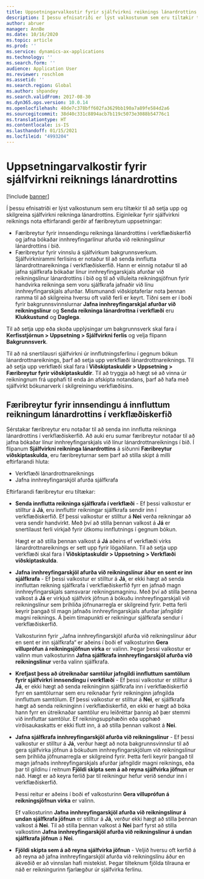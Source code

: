 ```yaml
---
title: Uppsetningarvalkostir fyrir sjálfvirkni reiknings lánardrottins (forskoðun)
description: Í þessu efnisatriði er lýst valkostunum sem eru tiltækir til að setja upp og skilgreina sjálfvirkni reikninga lánardrottins.
author: abruer
manager: AnnBe
ms.date: 10/16/2020
ms.topic: article
ms.prod: ''
ms.service: dynamics-ax-applications
ms.technology: ''
ms.search.form: ''
audience: Application User
ms.reviewer: roschlom
ms.assetid: ''
ms.search.region: Global
ms.author: shpandey
ms.search.validFrom: 2017-08-30
ms.dyn365.ops.version: 10.0.14
ms.openlocfilehash: 40de7c378bff602fa3629bb190a7a89fe584d2a6
ms.sourcegitcommit: 38d40c331c8894acb7b119c5073e3088b54776c1
ms.translationtype: HT
ms.contentlocale: is-IS
ms.lasthandoff: 01/15/2021
ms.locfileid: "4993204"
---
```

# <a name="setup-options-for-vendor-invoice-automation"></a>Uppsetningarvalkostir fyrir sjálfvirkni reiknings lánardrottins

[!include [banner](../includes/banner.md)]

Í þessu efnisatriði er lýst valkostunum sem eru tiltækir til að setja upp og skilgreina sjálfvirkni reikninga lánardrottins. Eiginleikar fyrir sjálfvirkni reiknings nota eftirfarandi gerðir af færibreytum uppsetningar:

- Færibreytur fyrir innsendingu reikninga lánardrottins í verkflæðiskerfið og jafna bókaðar innhreyfingarlínur afurða við reikningslínur lánardrottins í bið.
- Færibreytur fyrir vinnslu á sjálfvirkum bakgrunnsverkum. Sjálfvirknirammi ferlisins er notaður til að senda innflutta lánardrottnareikninga í verkflæðiskerfið. Hann er einnig notaður til að jafna sjálfkrafa bókaðar línur innhreyfingarskjals afurðar við reikningslínur lánardrottins í bið og til að villuleita reikningsjöfnun fyrir handvirka reikninga sem voru sjálfkrafa jafnaðir við línu innhreyfingarskjals afurðar. Mismunandi viðskiptaferlar nota þennan ramma til að skilgreina hversu oft valið ferli er keyrt. Tíðni sem er í boði fyrir bakgrunnsvinnslurnar **Jafna innhreyfingarskjal afurðar við reikningslínur** og **Senda reikninga lánardrottna í verkflæði** eru **Klukkustund** og **Daglega**.

Til að setja upp eða skoða upplýsingar um bakgrunnsverk skal fara í **Kerfisstjórnun \> Uppsetning \> Sjálfvirkni ferlis** og velja flipann **Bakgrunnsverk**.

Til að ná snertilausri sjálfvirkni úr innflutningsferlinu í gegnum bókun lánardrottnareiknings, þarf að setja upp verkflæði lánardrottnareiknings. Til að setja upp verkflæði skal fara í **Viðskiptaskuldir > Uppsetning > Færibreytur fyrir viðskiptaskuldir**. Til að tryggja að hægt sé að vinna úr reikningnum frá upphafi til enda án afskipta notandans, þarf að hafa með sjálfvirkt bókunarverk í skilgreiningu verkflæðisins.

## <a name="parameters-for-submitting-imported-vendor-invoices-to-the-workflow-system"></a>Færibreytur fyrir innsendingu á innfluttum reikningum lánardrottins í verkflæðiskerfið

Sérstakar færibreytur eru notaðar til að senda inn innflutta reikninga lánardrottins í verkflæðiskerfið. Að auki eru sumar færibreytur notaðar til að jafna bókaðar línur innhreyfingarskjals við línur lánardrottnareiknings í bið. Í flipanum **Sjálfvirkni reikninga lánardrottins** á síðunni **Færibreytur viðskiptaskulda**, eru færibreyturnar sem þarf að stilla skipt á milli eftirfarandi hluta:

- Verkflæði lánardrottnareiknings
- Jafna innhreyfingarskjöl afurða sjálfkrafa

Eftirfarandi færibreytur eru tiltækar:

- **Senda innflutta reikninga sjálfkrafa í verkflæði** - Ef þessi valkostur er stilltur á **Já**, eru innfluttir reikningar sjálfkrafa sendir inn í verkflæðiskerfið. Ef þessi valkostur er stilltur á **Nei** verða reikningar að vera sendir handvirkt. Með því að stilla þennan valkost á **Já** er snertilaust ferli virkjað fyrir útkomu innflutnings í gegnum bókun.

    Hægt er að stilla þennan valkost á **Já** aðeins ef verkflæði virks lánardrottnareiknings er sett upp fyrir lögaðilann. Til að setja upp verkflæði skal fara í **Viðskiptaskuldir \> Uppsetning \> Verkflæði viðskiptaskulda**.

- **Jafna innhreyfingarskjöl afurða við reikningslínur áður en sent er inn sjálfkrafa** - Ef þessi valkostur er stilltur á **Já**, er ekki hægt að senda innfluttan reikning sjálfkrafa í verkflæðiskerfið fyrr en jafnað magn innhreyfingarskjals samsvarar reikningsmagninu. Með því að stilla þenna valkost á **Já** er virkjuð sjálfvirk jöfnun á bókuðu innhreyfingarskjali við reikningslínur sem þríhliða jöfnunarregla er skilgreind fyrir. Þetta ferli keyrir þangað til magn jafnaðs innhreyfingarskjals afurðar jafngildir magni reiknings. Á þeim tímapunkti er reikningur sjálfkrafa sendur í verkflæðiskerfið.

    Valkosturinn fyrir „Jafna innhreyfingarskjöl afurða við reikningslínur áður en sent er inn sjálfkrafa“ er aðeins í boði ef valkosturinn **Gera villuprófun á reikningsjöfnun virka** er valinn. Þegar þessi valkostur er valinn mun valkosturinn **Jafna sjálfkrafa innhreyfingarskjöl afurða við reikningslínur** verða valinn sjálfkrafa.

- **Krefjast þess að útreiknaðar samtölur jafngildi innfluttum samtölum fyrir sjálfvirkri innsendingu í verkflæði** - Ef þessi valkostur er stilltur á **Já**, er ekki hægt að senda reikninginn sjálfkrafa inn í verkflæðiskerfið fyrr en samtölurnar sem eru reiknaðar fyrir reikninginn jafngilda innfluttum samtölum. Ef þessi valkostur er stilltur á **Nei**, er sjálfkrafa hægt að senda reikninginn í verkflæðiskerfið, en ekki er hægt að bóka hann fyrr en útreiknaðar samtölur eru leiðréttar þannig að þær stemmi við innfluttar samtölur. Ef reikningsupphæðin eða upphæð virðisaukaskatts er ekki flutt inn, á að stilla þennan valkost á **Nei**.
- **Jafna sjálfkrafa innhreyfingarskjöl afurða við reikningslínur** - Ef þessi valkostur er stilltur á **Já**, verður hægt að nota bakgrunnsvinnslur til að gera sjálfvirka jöfnun á bókuðum innhreyfingarskjölum við reikningslínur sem þríhliða jöfnunarregla er skilgreind fyrir. Þetta ferli keyrir þangað til magn jafnaðs innhreyfingarskjals afurðar jafngildir magni reiknings, eða þar til gildinu í reitnum **Fjöldi skipta sem á að reyna sjálfvirka jöfnun** er náð. Hægt er að keyra ferlið þar til reikningur hefur verið sendur inn í verkflæðiskerfið.

    Þessi reitur er aðeins í boði ef valkosturinn **Gera villuprófun á reikningsjöfnun virka** er valinn.

    Ef valkosturinn **Jafna innhreyfingarskjöl afurða við reikningslínur á undan sjálfkrafa jöfnun** er stilltur á **Já**, verður ekki hægt að stilla þennan valkost á **Nei**. Til að stilla þennan valkost á **Nei** þarf fyrst að stilla valkostinn **Jafna innhreyfingarskjöl afurða við reikningslínur á undan sjálfkrafa jöfnun** á **Nei**.

- **Fjöldi skipta sem á að reyna sjálfvirka jöfnun** - Veljið hversu oft kerfið á að reyna að jafna innhreyfingarskjöl afurða við reikningslínu áður en ákveðið er að vinnslan hafi mistekist. Þegar tilteknum fjölda tilrauna er náð er reikningurinn fjarlægður úr sjálfvirka ferlinu.

